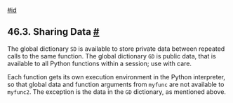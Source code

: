 [#id](#PLPYTHON-SHARING)

## 46.3. Sharing Data [#](#PLPYTHON-SHARING)

The global dictionary `SD` is available to store private data between repeated calls to the same function. The global dictionary `GD` is public data, that is available to all Python functions within a session; use with care.

Each function gets its own execution environment in the Python interpreter, so that global data and function arguments from `myfunc` are not available to `myfunc2`. The exception is the data in the `GD` dictionary, as mentioned above.
